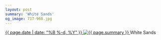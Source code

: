 ```yaml
---
layout: post
summary: 'White Sands'
og_image: 717-960.jpg
---
```


<p>
 <time>
  <a href="/717">
   {{ page.date | date: "%B %-d, %Y" }}
  </a>
 </time>
 <a href="/717">
  <img alt="{{ page.summary }}" sizes="(min-width: 700px) 50vw, calc(100vw - 2rem)" src="{{ site.assets_url }}/717-480.jpg" srcset="{{ site.assets_url }}/717-240.jpg 240w, {{ site.assets_url }}/717-480.jpg 480w, {{ site.assets_url }}/717-720.jpg 720w, {{ site.assets_url }}/717-960.jpg 960w"/>
 </a>
 <span>
  White Sands
 </span>
</p>

